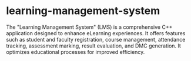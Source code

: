 # learning-management-system
The "Learning Management System" (LMS) is a comprehensive C++ application designed to enhance eLearning experiences. It offers features such as student and faculty registration, course management, attendance tracking, assessment marking, result evaluation, and DMC generation. It optimizes educational processes for improved efficiency.
